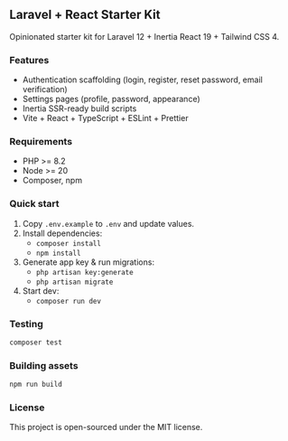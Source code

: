 ## Laravel + React Starter Kit

Opinionated starter kit for Laravel 12 + Inertia React 19 + Tailwind CSS 4.

### Features
- Authentication scaffolding (login, register, reset password, email verification)
- Settings pages (profile, password, appearance)
- Inertia SSR-ready build scripts
- Vite + React + TypeScript + ESLint + Prettier

### Requirements
- PHP >= 8.2
- Node >= 20
- Composer, npm

### Quick start
1. Copy `.env.example` to `.env` and update values.
2. Install dependencies:
   - `composer install`
   - `npm install`
3. Generate app key & run migrations:
   - `php artisan key:generate`
   - `php artisan migrate`
4. Start dev:
   - `composer run dev`

### Testing
```bash
composer test
```

### Building assets
```bash
npm run build
```

### License
This project is open-sourced under the MIT license.


